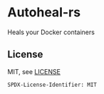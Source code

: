 # Autoheal-rs

Heals your Docker containers

## License

MIT, see [LICENSE](./LICENSE)

`SPDX-License-Identifier: MIT`
